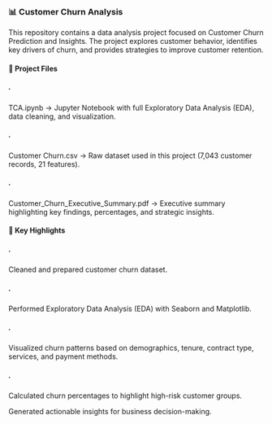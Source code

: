 <h3>📊 Customer Churn Analysis </h3>

This repository contains a data analysis project focused on Customer Churn Prediction and Insights. The project explores customer behavior, identifies key drivers of churn, and provides strategies to improve customer retention.

<h4>📂 Project Files </h4>

<h5>.</h5>  TCA.ipynb → Jupyter Notebook with full Exploratory Data Analysis (EDA), data cleaning, and visualization.

<h5>.</h5>  Customer Churn.csv → Raw dataset used in this project (7,043 customer records, 21 features).

<h5>.</h5>  Customer_Churn_Executive_Summary.pdf → Executive summary highlighting key findings, percentages, and strategic insights.

<h4>🔑 Key Highlights </h4>

<h5>.</h5>  Cleaned and prepared customer churn dataset.

<h5>.</h5>  Performed Exploratory Data Analysis (EDA) with Seaborn and Matplotlib.

<h5>.</h5>  Visualized churn patterns based on demographics, tenure, contract type, services, and payment methods.

<h5>.</h5>  Calculated churn percentages to highlight high-risk customer groups.

Generated actionable insights for business decision-making.
